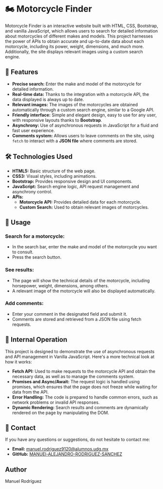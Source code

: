 
# 🏍️ Motorcycle Finder

Motorcycle Finder is an interactive website built with HTML, CSS, Bootstrap, and vanilla JavaScript, which allows users to search for detailed information about motorcycles of different makes and models. This project harnesses the power of APIs to obtain accurate and up-to-date data about each motorcycle, including its power, weight, dimensions, and much more. Additionally, the site displays relevant images using a custom search engine.

## 🚀 Features

- **Precise search:** Enter the make and model of the motorcycle for detailed information.
- **Real-time data:** Thanks to the integration with a motorcycle API, the data displayed is always up to date.
- **Relevant images:** The images of the motorcycles are obtained automatically through a custom search engine, similar to a Google API.
- **Friendly interface:** Simple and elegant design, easy to use for any user, with responsive layouts thanks to **Bootstrap**.
- **Asynchrony:** Use of asynchronous requests in JavaScript for a fluid and fast user experience.
- **Comments system:** Allows users to leave comments on the site, using `fetch` to interact with a **JSON file** where comments are stored.

## 🛠️ Technologies Used

- **HTML5:** Basic structure of the web page.
- **CSS3:** Visual styles, including animations.
- **Bootstrap:** Provides responsive design and UI components.
- **JavaScript:** Search engine logic, API request management and asynchrony control.
- **APIs:**
  - **Motorcycle API:** Provides detailed data for each motorcycle.
  - **Custom Search:** Used to obtain relevant images of motorcycles.

## 📄 Usage

### Search for a motorcycle:
- In the search bar, enter the make and model of the motorcycle you want to consult.
- Press the search button.

### See results:
- The page will show the technical details of the motorcycle, including horsepower, weight, dimensions, among others.
- A relevant image of the motorcycle will also be displayed automatically.

### Add comments:
- Enter your comment in the designated field and submit it.
- Comments are stored and retrieved from a JSON file using fetch requests.

## 🔄 Internal Operation

This project is designed to demonstrate the use of asynchronous requests and API management in Vanilla JavaScript. Here's a more technical look at how it works:

- **Fetch API:** Used to make requests to the motorcycle API and obtain the necessary data, as well as to manage the comments system.
- **Promises and Async/Await:** The request logic is handled using promises, which ensures that the page does not freeze while waiting for data from the API.
- **Error Handling:** The code is prepared to handle common errors, such as network problems or invalid API responses.
- **Dynamic Rendering:** Search results and comments are dynamically rendered on the page by manipulating the DOM.

## 📧 Contact

If you have any questions or suggestions, do not hesitate to contact me:
- **Email:** manuel.rodriguez9120@alumnos.udg.mx
- **GitHub:** [MANUEl-ALEJANDRO-RODRIGUEZ-SANCHEZ](https://github.com/MANUEl-ALEJANDRO-RODRIGUEZ-SANCHEZ)

## Author

Manuel Rodríguez
